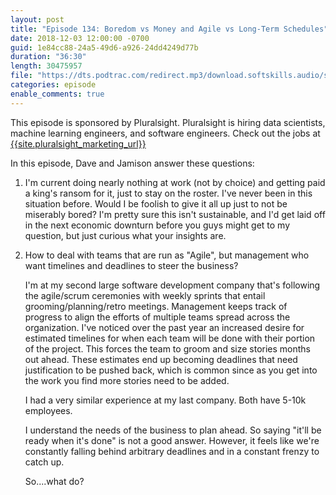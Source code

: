 ```yaml
---
layout: post
title: "Episode 134: Boredom vs Money and Agile vs Long-Term Schedules"
date: 2018-12-03 12:00:00 -0700
guid: 1e84cc88-24a5-49d6-a926-24dd4249d77b
duration: "36:30"
length: 30475957
file: "https://dts.podtrac.com/redirect.mp3/download.softskills.audio/sse-134.mp3"
categories: episode
enable_comments: true
---
```


This episode is sponsored by Pluralsight. Pluralsight is hiring data scientists, machine learning engineers, and software engineers.
Check out the jobs at [{{site.pluralsight_marketing_url}}]({{site.pluralsight_marketing_url}})

In this episode, Dave and Jamison answer these questions:

1. I'm current doing nearly nothing at work (not by choice) and getting paid a king's ransom for it, just to stay on the roster. I've never been in this situation before. Would I be foolish to give it all up just to not be miserably bored? I'm pretty sure this isn't sustainable, and I'd get laid off in the next economic downturn before you guys might get to my question, but just curious what your insights are.


2. How to deal with teams that are run as "Agile", but management who want timelines and deadlines to steer the business?
   
   I'm at my second large software development company that's following the agile/scrum ceremonies with weekly sprints that entail grooming/planning/retro meetings. Management keeps track of progress to align the efforts of multiple teams spread across the organization. I've noticed over the past year an increased desire for estimated timelines for when each team will be done with their portion of the project. This forces the team to groom and size stories months out ahead. These estimates end up becoming deadlines that need justification to be pushed back, which is common since as you get into the work you find more stories need to be added.
   
   I had a very similar experience at my last company. Both have 5-10k employees.
   
   I understand the needs of the business to plan ahead. So saying "it'll be ready when it's done" is not a good answer. However, it feels like we're constantly falling behind arbitrary deadlines and in a constant frenzy to catch up.
   
   So....what do?
